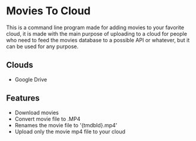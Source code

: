 # Movies To Cloud

This is a command line program made for adding movies to your favorite cloud, it is made with the main purpose of uploading to a cloud for people who need to feed the movies database to a possible API or whatever, but it can be used for any purpose.

## Clouds

- Google Drive

## Features

- Download movies
- Convert movie file to .MP4
- Renames the movie file to '{tmdbId}.mp4'
- Upload only the movie mp4 file to your cloud
